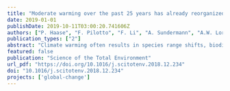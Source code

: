 ```yaml
---
title: "Moderate warming over the past 25 years has already reorganized stream invertebrate communities"
date: 2019-01-01
publishDate: 2019-10-11T03:00:20.741606Z
authors: ["P. Haase", "F. Pilotto", "F. Li", "A. Sundermann", "A.W. Lorenz", "J. D. Tonkin", "S. Stoll"]
publication_types: ["2"]
abstract: "Climate warming often results in species range shifts, biodiversity loss and accumulated climatic debts of biota (i.e. slower changes in biota than in temperature). Here, we analyzed the changes in community composition and temperature signature of stream invertebrate communities over 25 years (1990-2014), based on a large set of samples (n = 3782) over large elevation, latitudinal and longitudinal gradients in central Europe. Although warming was moderate (average 0.5 $deg$C), we found a strong reorganization of stream invertebrate communities. Total abundance (+35.9%) and richness (+39.2%) significantly increased. The share of abundance (TA) and taxonomic richness (TR) of warm-dwelling taxa (TA: +73.2%; TR: +60.2%) and medium-temperature-dwelling taxa (TA: +0.4%; TR: +5.8%) increased too, while cold-dwelling taxa declined (TA: -61.5%; TR: -47.3%). The community temperature index, representing the temperature signature of stream invertebrate communities, increased at a similar pace to physical temperature, indicating a thermophilization of the communities and, for the first time, no climatic debt. The strongest changes occurred along the altitudinal gradient, suggesting that stream invertebrates use the spatial configuration of river networks to track their temperature niche uphill. Yet, this may soon come to an end due to the summit trap effect. Our results indicate an ongoing process of replacement of cold-adapted species by thermophilic species at only 0.5 $deg$C warming, which is particularly alarming in the light of the more drastic climate warming projected for coming decades."
featured: false
publication: "Science of the Total Environment"
url_pdf: "https://doi.org/10.1016/j.scitotenv.2018.12.234"
doi: "10.1016/j.scitotenv.2018.12.234"
projects: ['global-change']
---
```


